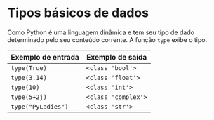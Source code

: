 # Tipos básicos de dados

Como Python é uma linguagem dinâmica e tem seu tipo de dado determinado pelo seu conteúdo corrente. A função `type` exibe o tipo.

|Exemplo de entrada |Exemplo de saída|
|------------------ |----------------|
|`type(True)`         | `<class 'bool'>`|
|`type(3.14)`         | `<class 'float'>`|
|`type(10)`           | `<class 'int'>`|
|`type(5+2j)`         | `<class 'complex'>`|
|`type("PyLadies")`   | `<class 'str'>`|
